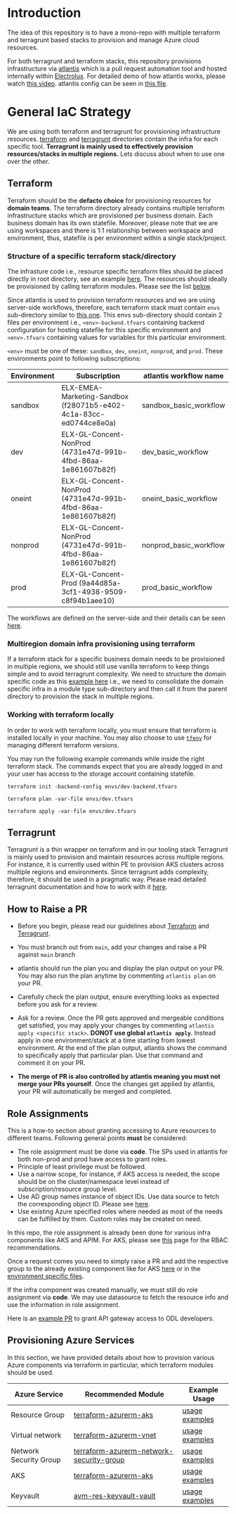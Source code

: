 # Introduction

The idea of this repository is to have a mono-repo with multiple terraform and terragrunt based stacks to provision and manage Azure cloud resources.  

For both terragrunt and terraform stacks, this repository provisions infrastructure via [atlantis](https://www.runatlantis.io/) which is a pull request automation tool and hosted internally within [Electrolux](https://dev.azure.com/ELX-Marketing-DevOps/platform-engineering-stack/_git/atlantis). For detailed demo of how atlantis works, please watch [this video](https://electrolux-my.sharepoint.com/:v:/p/kamran_manzoor/EbhnEaGlxBFJik5th4CA1KIBMn_UTeVqZMgJc_zxdmwQHQ?referrer=Teams.TEAMS-ELECTRON&referrerScenario=MeetingChicletGetLink.view.view). atlantis config can be seen in [this file](atlantis.yaml).

# General IaC Strategy

We are using both terraform and terragrunt for provisioning infrastructure resources. [terraform](terraform/) and [terragrunt](terragrunt/) directories contain the infra for each specific tool. **Terragrunt is mainly used to effectively provision resources/stacks in multiple regions.** Lets discuss about when to use one over the other.

## Terraform
Terraform should be the **defacto choice** for provisioning resources for **domain teams**. The terraform directory already contains multiple terraform infrastructure stacks which are provisioned per business domain. Each business domain has its own statefile. Moreover, please note that we are using workspaces and there is 1:1 relationship between workspace and environment, thus, statefile is per environment within a single stack/project.

### Structure of a specific terraform stack/directory
The infrasture code i.e., resource specific terraform files should be placed directly in root directory, see an example [here](terraform/odl/odl-core/). The resources should ideally be provisioned by calling terraform modules. Please see the list [below](#provisioning-azure-services).

Since atlantis is used to provision terraform resources and we are using server-side workflows, therefore, each terraform stack must contain `envs` sub-directory similar to [this one](terraform/odl/odl-core/envs).
This envs sub-directory should contain 2 files per environment i.e., `<env>-backend.tfvars` containing backend configuration for hosting statefile for this specific environment and `<env>.tfvars` containing values for variables for this particular environment.

`<env>` must be one of these: `sandbox`, `dev`, `oneint`, `nonprod`, and `prod`. These environments point to following subscriptions:

| Environment | Subscription  | atlantis workflow name |
| ---------------------- | ----------------------------------------------------------------------------------------------------------------------------- | ----------------------------------------------------------------------------------------------------------------------------- |
| sandbox         | ELX-EMEA-Marketing-Sandbox (f28071b5-e402-4c1a-83cc-ed0744ce8e0a) | sandbox_basic_workflow |
| dev         | ELX-GL-Concent-NonProd (4731e47d-991b-4fbd-86aa-1e861607b82f)| dev_basic_workflow |
| oneint         | ELX-GL-Concent-NonProd (4731e47d-991b-4fbd-86aa-1e861607b82f)|oneint_basic_workflow |
| nonprod         | ELX-GL-Concent-NonProd (4731e47d-991b-4fbd-86aa-1e861607b82f)|nonprod_basic_workflow |
| prod         | ELX-GL-Concent-Prod (9a44d85a-3cf1-4938-9509-c8f94b1aee10)|prod_basic_workflow |

The workflows are defined on the server-side and their details can be seen [here](https://dev.azure.com/ELX-Marketing-DevOps/platform-engineering-stack/_git/atlantis?path=/atlantis/envs/prod.tfvars&version=GBmain&line=98&lineEnd=98&lineStartColumn=1&lineEndColumn=31&lineStyle=plain&_a=contents).


### Multiregion domain infra provisioning using terraform
If a terraform stack for a specific business domain needs to be provisioned in multiple regions, we should still use vanilla terraform to keep things simple and to avoid terragrunt complexity. We need to structure the domain specific code as this [example here](https://github.com/kung-foo/multiregion-terraform) i.e., we need to consolidate the domain specific infra in a module type sub-directory and then call it from the parent directory to provision the stack in multiple regions. 

### Working with terraform locally
In order to work with terraform locally, you must ensure that terraform is installed locally in your machine. You may also choose to use [`tfenv`](https://github.com/tfutils/tfenv) for managing different terraform versions.

You may run the following example commands while inside the right terraform stack. The commands expect that you are already logged in and your user has access to the storage account containing statefile.
````
terraform init -backend-config envs/dev-backend.tfvars
````
````
terraform plan -var-file envs/dev.tfvars
````
````
terraform apply -var-file envs/dev.tfvars
````

## Terragrunt
Terragrunt is a thin wrapper on terraform and in our tooling stack Terragrunt is mainly used to provision and maintain resources across multiple regions. For instance, it is currently used within PE to provision AKS clusters across multiple regions and environments. Since terragrunt adds complexity, therefore, it should be used in a pragmatic way. Please read detailed terragrunt documentation and how to work with it [here](terragrunt/README.md).

## How to Raise a PR
- Before you begin, please read our guidelines about [Terraform](terraform/README.md) and [Terragrunt](terragrunt/README.md).

- You must branch out from `main`, add your changes and raise a PR against `main` branch

- atlantis should run the plan you and display the plan output on your PR. You may also run the plan anytime by commenting `atlantis plan` on your PR.

- Carefully check the plan output, ensure everything looks as expected before you ask for a review.

- Ask for a review. Once the PR gets approved and mergeable conditions get satisfied, you may apply your changes by commenting `atlantis apply <specific stack>`. **DONOT use global `atlantis apply`**. Instead apply in one environment/stack at a time starting from lowest environment. At the end of the plan output, atlantis shows the command to specifically apply that particular plan. Use that command and comment it on your PR.

- **The merge of PR is also controlled by atlantis meaning you must not merge your PRs yourself**. Once the changes get applied by atlantis, your PR will automatically be merged and completed.


## Role Assignments

This is a how-to section about granting accessing to Azure resources to different teams. Following general points **must** be considered:

- The role assignment must be done via **code**. The SPs used in atlantis for both non-prod and prod have access to grant roles.
- Principle of least privilege must be followed. 
- Use a narrow scope, for instance, if AKS access is needed, the scope should be on the cluster/namespace level instead of subscription/resource group level.
- Use AD group names instance of object IDs. Use data source to fetch the corresponding object ID. Please see [here](https://dev.azure.com/ELX-Marketing-DevOps/infra-global-projects/_git/infra-global-projects-v1?path=/main/data.tf&version=GBmain&line=47&lineEnd=48&lineStartColumn=1&lineEndColumn=1&lineStyle=plain&_a=contents).
- Use existing Azure specified roles where needed as most of the needs can be fulfilled by them. Custom roles may be created on need.

In this repo, the role assignment is already been done for various infra components like AKS and APIM. For AKS, please see [this](https://sdlcwiki.electrolux.com/x/cElKCg) page for the RBAC recommendations.

Once a request comes you need to simply raise a PR and add the respective group to the already existing component like for AKS [here](https://dev.azure.com/ELX-Marketing-DevOps/infra-global-projects/_git/infra-global-projects-v1?path=/main/variables.tf&version=GBmain&line=275&lineEnd=276&lineStartColumn=1&lineEndColumn=1&lineStyle=plain&_a=contents) or in the [environment specific files](https://dev.azure.com/ELX-Marketing-DevOps/infra-global-projects/_git/infra-global-projects-v1?path=/main/envs).

If the infra component was created manually, we must still do role assignment via **code**. We may use datasource to fetch the resource info and use the information in role assignment.

Here is an [example PR](https://dev.azure.com/ELX-Marketing-DevOps/infra-global-projects/_git/infra-global-projects-v1/pullrequest/5124) to grant API gateway access to ODL developers.

## Provisioning Azure Services

In this section, we have provided details about how to provision various Azure components via terraform in particular, which terraform modules should be used.

| Azure Service          | Recommended Module                                                                                                            | Example Usage                                                                                          |
| ---------------------- | ----------------------------------------------------------------------------------------------------------------------------- | ------------------------------------------------------------------------------------------------------ |
| Resource Group         | [terraform-azurerm-aks](https://registry.terraform.io/modules/Azure/aks/azurerm/latest)                                       | [usage examples](https://github.com/Azure/terraform-azurerm-aks/tree/main/examples)                    |
| Virtual network        | [terraform-azurerm-vnet](https://registry.terraform.io/modules/Azure/vnet/azurerm/latest)                                     | [usage examples](https://github.com/Azure/terraform-azurerm-vnet/tree/main/examples)                   |
| Network Security Group | [terraform-azurerm-network-security-group](https://registry.terraform.io/modules/Azure/network-security-group/azurerm/latest) | [usage examples](https://github.com/Azure/terraform-azurerm-network-security-group/tree/main/examples) |
| AKS                    | [terraform-azurerm-aks](https://registry.terraform.io/modules/Azure/aks/azurerm/latest)                                       | [usage examples](https://github.com/Azure/terraform-azurerm-aks/tree/main/examples)                    |
| Keyvault               | [avm-res-keyvault-vault](https://registry.terraform.io/modules/Azure/avm-res-keyvault-vault/azurerm/latest)                   | [usage examples](https://github.com/Azure/terraform-azurerm-avm-res-keyvault-vault/tree/main/examples) |

